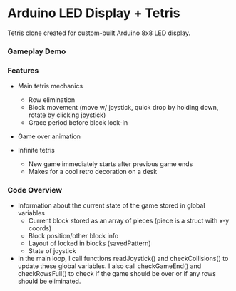 # Arduino LED Display + Tetris
Tetris clone created for custom-built Arduino 8x8 LED display.

### Gameplay Demo

### Features
- Main tetris mechanics
  - Row elimination
  - Block movement (move w/ joystick, quick drop by holding down, rotate by clicking joystick)
  - Grace period before block lock-in

- Game over animation

- Infinite tetris
  - New game immediately starts after previous game ends
  - Makes for a cool retro decoration on a desk
  
### Code Overview
- Information about the current state of the game stored in global variables
  - Current block stored as an array of pieces (piece is a struct with x-y coords)
  - Block position/other block info
  - Layout of locked in blocks (savedPattern)
  - State of joystick
- In the main loop, I call functions readJoystick() and checkCollisions() to update these global variables. I also call checkGameEnd() and checkRowsFull() to check if the game should be over or if any rows should be eliminated.
